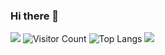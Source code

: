 ### Hi there 👋

![](https://github-readme-stats.vercel.app/api?username=phasmid1&show_icons=true&theme=transparent)
![Visitor Count](https://profile-counter.glitch.me/phasmid1/count.svg)
![Top Langs](https://github-readme-stats.vercel.app/api/top-langs/?username=phasmid1&layout=compact&theme=tokyonight)
![](https://github-readme-activity-graph.cyclic.app/graph?username=phasmid1&theme=dracula)




<!--
**phasmid1/phasmid1** is a ✨ _special_ ✨ repository because its `README.md` (this file) appears on your GitHub profile.

Here are some ideas to get you started:

- 🔭 I’m currently working on ...
- 🌱 I’m currently learning ...
- 👯 I’m looking to collaborate on ...
- 🤔 I’m looking for help with ...
- 💬 Ask me about ...
- 📫 How to reach me: ...
- 😄 Pronouns: ...
- ⚡ Fun fact: ...
-->
